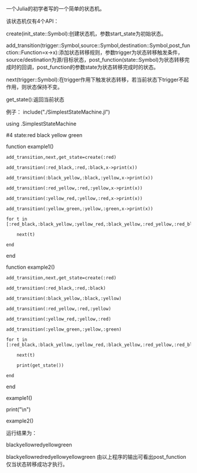 一个Julia的初学者写的一个简单的状态机。

该状态机仅有4个API：

create(init_state::Symbol):创建状态机，参数start_state为初始状态。

 add_transition(trigger::Symbol,source::Symbol,destination::Symbol,post_function::Function=x->x):添加状态转移规则，参数trigger为状态转移触发条件，source/destination为源/目标状态，post_function(state::Symbol)为状态转移完成时的回调，post_function的参数state为状态转移完成时的状态。
 
next(trigger::Symbol):在trigger作用下触发状态转移，若当前状态下trigger不起作用，则状态保持不变。

get_state():返回当前状态

例子：
include("./SimplestStateMachine.jl")

using .SimplestStateMachine

#4 state:red black yellow green

function example1()

    add_transition,next,get_state=create(:red)
    
    add_transition(:red_black,:red,:black,x->print(x))
    
    add_transition(:black_yellow,:black,:yellow,x->print(x))
    
    add_transition(:red_yellow,:red,:yellow,x->print(x))
    
    add_transition(:yellow_red,:yellow,:red,x->print(x))
    
    add_transition(:yellow_green,:yellow,:green,x->print(x))
    
    for t in [:red_black,:black_yellow,:yellow_red,:black_yellow,:red_yellow,:red_black,:yellow_green]
    
        next(t)
        
    end
    
end

function example2()

    add_transition,next,get_state=create(:red)
    
    add_transition(:red_black,:red,:black)
    
    add_transition(:black_yellow,:black,:yellow)
    
    add_transition(:red_yellow,:red,:yellow)
    
    add_transition(:yellow_red,:yellow,:red)
    
    add_transition(:yellow_green,:yellow,:green)
    
    for t in [:red_black,:black_yellow,:yellow_red,:black_yellow,:red_yellow,:red_black,:yellow_green]
    
        next(t)
        
        print(get_state())
        
    end
    
end

example1()

print("\n")

example2()

运行结果为：

blackyellowredyellowgreen

blackyellowredredyellowyellowgreen
由以上程序的输出可看出post_function仅当状态转移成功才执行。
